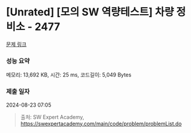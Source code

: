 # [Unrated] [모의 SW 역량테스트] 차량 정비소 - 2477 

[문제 링크](https://swexpertacademy.com/main/code/problem/problemDetail.do?contestProbId=AV6c6bgaIuoDFAXy) 

### 성능 요약

메모리: 13,692 KB, 시간: 25 ms, 코드길이: 5,049 Bytes

### 제출 일자

2024-08-23 07:05



> 출처: SW Expert Academy, https://swexpertacademy.com/main/code/problem/problemList.do
